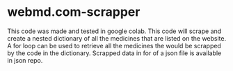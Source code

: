 # webmd.com-scrapper
This code was made and tested in google colab.
This code will scrape and create a nested dictionary of all the medicines that are listed on the website.
A for loop can be used to retrieve all the medicines the would be scrapped by the code in the dictionary.
Scrapped data in for of a json file is available in json repo.
